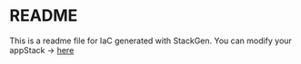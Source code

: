 # README
This is a readme file for IaC generated with StackGen.
You can modify your appStack -> [here](http://main.dev.stackgen.com/appstacks/a1e4d670-4253-4afb-8927-f37f7b36e434)
